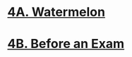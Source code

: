 # [4A. Watermelon][1]
# [4B. Before an Exam][2]
[1]:http://codeforces.com/problemset/problem/4/A/ "4A. Watermelon"
[2]:http://codeforces.com/problemset/problem/4/B/ "4B. Before an Exam"

